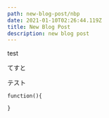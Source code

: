 ```yaml
---
path: new-blog-post/nbp
date: 2021-01-10T02:26:44.119Z
title: New Blog Post
description: new blog post
---
```

test

てすと

テスト



```
function(){

}
```